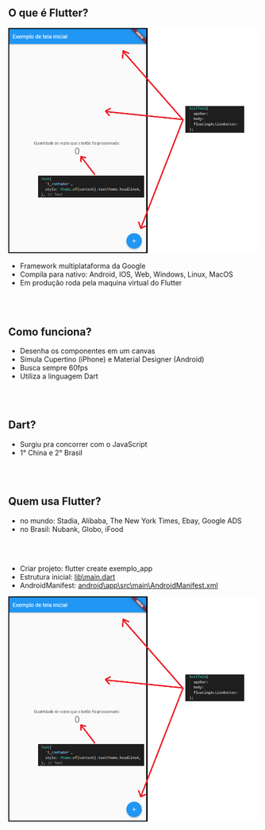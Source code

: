 <h2>O que é Flutter?</h2>
<div>
</div>
<img src='https://raw.githubusercontent.com/renantescaro/flutter-exemplo-app/master/_docs/tela_inicial.png'>
<ul>
<li>Framework multiplataforma da Google</li>
<li>Compila para nativo: Android, IOS, Web, Windows, Linux, MacOS</li>
<li>Em produção roda pela maquina virtual do Flutter</li>
</ul>
<br><br>

<h2>Como funciona?</h2>
<ul>
<li>Desenha os componentes em um canvas</li>
<li>Simula Cupertino (iPhone) e Material Designer (Android)</li>
<li>Busca sempre 60fps</li>
<li>Utiliza a linguagem Dart</li>
</ul>
  
<br><br>
<h2>Dart?</h2>
<ul>
<li>Surgiu pra concorrer com o JavaScript</li>
<li>1° China e 2° Brasil</li>
</ul>

<br><br>
<h2>Quem usa Flutter?</h2>
<ul>
<li>no mundo: Stadia, Alibaba, The New York Times, Ebay, Google ADS</li>
<li>no Brasil: Nubank, Globo, iFood</li>
</ul>

<br><br>
* Criar projeto: flutter create exemplo_app
* Estrutura inicial: [lib\main.dart](lib/main.dart)
* AndroidManifest: [android\app\src\main\AndroidManifest.xml](android/app/src/main/AndroidManifest.xml)

<img src='https://raw.githubusercontent.com/renantescaro/flutter-exemplo-app/master/_docs/tela_inicial.png'>
